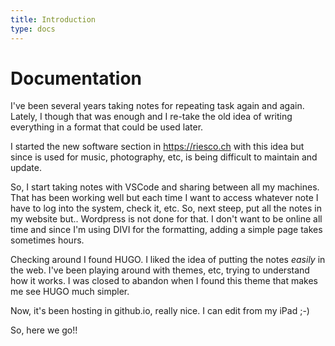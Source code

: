 ```yaml
---
title: Introduction
type: docs
---
```


# Documentation

I've been several years taking notes for repeating task again and again.
Lately, I though that was enough and I re-take the old idea of writing everything in
a format that could be used later.

I started the new software section in <https://riesco.ch> with this idea but since is used for music, photography, etc,
is being difficult to maintain and update.

So, I start taking notes with VSCode and sharing between all my machines. That has been working well but
each time I want to access whatever note I have to log into the system, check it, etc. So, next steep, put all
the notes in my website but.. Wordpress is not done for that. I don't want to be online all time and since I'm
using DIVI for the formatting, adding a simple page takes sometimes hours.

Checking around I found HUGO. I liked the idea of putting the notes *easily* in the web.
I've been playing around with themes, etc, trying to understand how it works. I was closed to abandon when I
found this theme that makes me see HUGO much simpler. 

Now, it's been hosting in github.io, really nice. I can edit from my iPad ;-)

So, here we go!!

